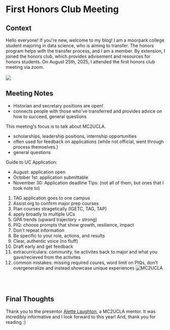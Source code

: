 # First Honors Club Meeting
## Context
Hello everyone! If you're new, welcome to my blog! I am a moorpark college student majoring in data science, who is aiming to transfer. The honors program helps with the transfer process, and I am a member. By extension, I joined the honors club, which provides advisement and resources for honors students. On August 25th, 2025, I attended the first honors club meeting via zoom. <br><br>
![](https://www.moorparkcollege.edu/sites/moorparkcollege/files/media/images/2022-01/honors_seal_blue_0.png)

## Meeting Notes
- Historian and secretary positions are open!
- connects people with those who've transferred and provides advice on how to succeed, general questions

This meeting's focus is to talk about MC2UCLA. 
- scholarships, leadership positions, internship opportunities
- often used for feedback on applications (while not official, went through process themselves.)
- general questions

Guide to UC Application:
- August: application open
- October 1st: application submittable
- November 30: Application deadline
Tips: (not all of  them, but ones that I took note to)
1. TAG application goes to one campus
2. Assist.org to confirm major prep courses
3. Plan courses stragetically (IGETC, TAG, TAP)
4. apply broadly to multiple UCs
5. GPA trends (upward trajectory = strong)
6. PIQ: choose prompts that show growth, resilience, impact
7. Don't repeat information
8. Be specific to your role, actions, and results
9. Clear, authentic voice (no fluff)
10. Draft early and get feedback
11. extracurriculars: community, tie activites back to major and what you gave/recieved from the activites
12. common mistakes: missing required coures, word limit on PIQs, don't overgeneralize and instead showcase unique experiences
![MC2UCLA](https://www.moorparkcollege.edu/sites/moorparkcollege/files/media/header_image/2021-08/MC2UCLA_simple_cropped.png)

<br><br>
## Final Thoughts
Thank you to the presentor [Alette Laughton](https://www.linkedin.com/in/alette-laughton/), a MC2UCLA mentor. It was incredibly informative and I look forward to this year! And, thank you for reading :)
